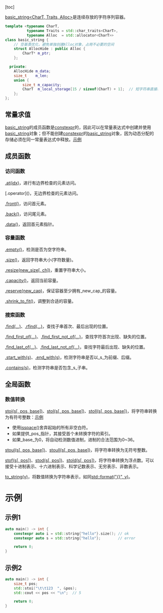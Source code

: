 [toc]

[basic_string<CharT, Traits, Alloc>]()是连续存放的字符序列容器。

```cpp
template <typename CharT,
          typename Traits = std::char_traits<CharT>,
          typename Alloc  = std::allocator<CharT>>
class basic_string {
    // 空基类优化，避免单独创建Alloc对象，占用不必要的空间
    struct AllocHide : public Alloc {
        CharT* m_ptr;
    };

  private:
    AllocHide m_data;
    size_t    m_len;
    union {
        size_t m_capacity;
        CharT  m_local_storage[15 / sizeof(CharT) + 1];  // 短字符串直接存放在静态内存中
    };
};
```

## 常量求值

[basic_string]()的成员函数是[constexpr]()的，因此可以在常量表达式中创建并使用[basic_string]()对象；但不能创建[constexpr]()的[basic_string]()对象，因为动态分配的存储必须在同一常量表达式中释放。[示例](#示例1)

## 成员函数

### 访问函数

[.at(idx)]()，进行有边界检查的元素访问。

[.operator[](idx)]()，无边界检查的元素访问。

[.front()]()，访问首元素。

[.back()]()，访问尾元素。

[.data()]()，返回首元素指针。

### 容量函数

[.empty()]()，检测是否为空字符串。

[.size()]()，返回字符串大小(字符数量)。

[.resize(new_size[, ch])]()，重置字符串大小。

[.capacity()]()，返回当前容量。

[.reserve(new_cap)]()，保证容器至少拥有_new_cap_的容量。

[.shrink_to_fit()]()，调整到合适的容量。

### 搜索函数

[.find(...)]()、[.rfind(...)]()，查找子串首次、最后出现的位置。

[.find_first_of(...)]()、[.find_first_not_of(...)]()，查找字符首次出现、缺失的位置。

[.find_last_of(...)]()、[.find_last_not_of(...)]()，查找字符最后出现、缺失的位置。

[.start_with(s)]()、[.end_with(s)]()，检测字符串是否以_s_为前缀、后缀。

[.contains(s)]()，检测字符串是否包含_s_子串。

## 全局函数

### 数值转换

[stoi(s[, pos, base])]()、[stol(s[, pos, base])]()、[stoll(s[, pos, base])]()，将字符串转换为有符号整数：[示例](#示例2)

* 使用[isspace()]()舍弃起始的所有非空白符。
* 如果提供_pos_指针，其接受首个未转换字符的索引。
* 如果_base_为0，将自动检测数值进制，进制的合法范围为0~36。

[stoul(s[, pos, base])]()、[stoull(s[, pos, base])]()，将字符串转换为无符号整数。

[stof(s[, pos])]()、[stod(s[, pos])]()、[stold(s[, pos])]()，将字符串转换为浮点数。可以接受十进制表示、十六进制表示、科学记数表示、无穷表示、非数表示。

[to_string(v)]()，将数值转换为字符串表示，如同[std::format("{}", v)]()。

# 示例

## 示例1

```cpp
auto main() -> int {
    constexpr auto i = std::string{"hello"}.size();	// ok
    constexpr auto s = std::string{"hello"};  		// error

    return 0;
}
```

## 示例2

```cpp
auto main() -> int {
    size_t pos;
    std::stoi("\t\t123  ", &pos);
    std::cout << pos << "\n";  // 5

    return 0;
}
```

